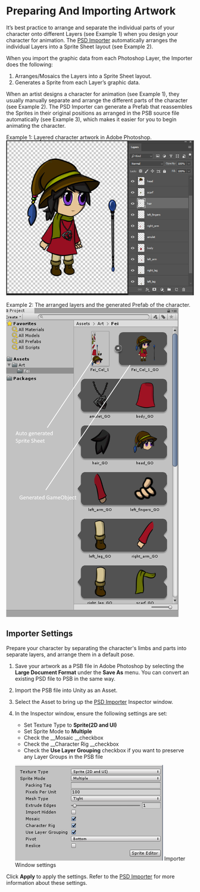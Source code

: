 # Preparing And Importing Artwork

It’s best practice to arrange and separate the individual parts of your character onto different Layers (see Example 1) when you design your character for animation. The [PSD Importer](https://docs.unity3d.com/Packages/com.unity.2d.psdimporter@latest/index.html?preview=1) automatically arranges the individual Layers into a Sprite Sheet layout (see Example 2).

When you import the graphic data from each Photoshop Layer, the Importer does the following:

1. Arranges/Mosaics the Layers into a Sprite Sheet layout.
2. Generates a Sprite from each Layer’s graphic data.

When an artist designs a character for animation (see Example 1), they usually manually separate and arrange the different parts of the character (see Example 2). The PSD Importer can generate a Prefab that reassembles the Sprites in their original positions as arranged in the PSB source file automatically (see Example 3), which makes it easier for you to begin animating the character.

Example 1: Layered character artwork in Adobe Photoshop.![Example 1: Layered character artwork in Adobe Photoshop](images/2DAnimationV2_PSDLayers.png)



Example 2: The arranged layers and the generated Prefab of the character.![Example 2: The arranged layers and the generated Prefab of the character.](images/2DAnimationV2_Mosaic_Prefab.png)

## Importer Settings

Prepare your character by separating the character's limbs and parts into separate layers, and arrange them in a default pose.

1. Save your artwork as a PSB file in Adobe Photoshop by selecting the __Large Document Format__ under the __Save As__ menu. You can convert an existing PSD file to PSB in the same way.

2. Import the PSB file into Unity as an Asset.

3. Select the Asset to bring up the [PSD Importer](https://docs.unity3d.com/Packages/com.unity.2d.psdimporter@latest/index.html?preview=1) Inspector window.

4. In the Inspector window, ensure the following settings are set:

   - Set Texture Type to __Sprite(2D and UI)__
   - Set Sprite Mode to __Multiple__
   - Check the __Mosaic __checkbox
   - Check the __Character Rig __checkbox
   - Check the __Use Layer Grouping__ checkbox if you want to preserve any Layer Groups in the PSB file 

   ![Importer Window settings](images/ImporterWindow.png)
   Importer Window settings

Click __Apply__ to apply the settings. Refer to the [PSD Importer](https://docs.unity3d.com/Packages/com.unity.2d.psdimporter@latest/index.html?preview=1) for more information about these settings.

